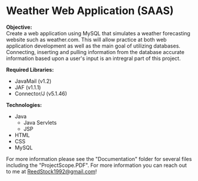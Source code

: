 # Weather Web Application (SAAS)

<b>Objective:</b><br>
Create a web application using MySQL that simulates a weather forecasting website such as weather.com. This will allow practice at both web application development as well as the main goal of utilizing databases. Connecting, inserting and pulling information from the database accurate information based upon a user's input is an intregral part of this project. 

<b>Required Libraries:</b>
   - JavaMail (v1.2)
   - JAF (v1.1.1)
   - Connector/J (v5.1.46)

<b>Technologies:</b>
   - Java
      - Java Servlets
      - JSP
   - HTML
   - CSS
   - MySQL

For more information please see the "Documentation" folder for several files including the "ProjectScope.PDF". For more information you can reach out to me at ReedStock1992@gmail.com!
